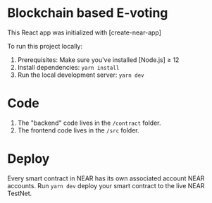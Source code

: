 Blockchain based E-voting
==================

This React app was initialized with [create-near-app]

To run this project locally:

1. Prerequisites: Make sure you've installed [Node.js] ≥ 12
2. Install dependencies: `yarn install`
3. Run the local development server: `yarn dev`


Code
==================

1. The "backend" code lives in the `/contract` folder.
2. The frontend code lives in the `/src` folder.


Deploy
======

Every smart contract in NEAR has its own associated account NEAR accounts. Run `yarn dev` deploy your smart contract to the live NEAR TestNet.
